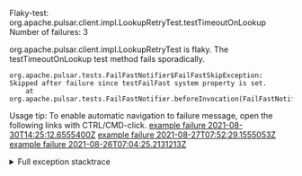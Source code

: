         
Flaky-test: org.apache.pulsar.client.impl.LookupRetryTest.testTimeoutOnLookup
Number of failures: 3

org.apache.pulsar.client.impl.LookupRetryTest is flaky. The testTimeoutOnLookup test method fails sporadically.

```
org.apache.pulsar.tests.FailFastNotifier$FailFastSkipException: Skipped after failure since testFailFast system property is set.
	at org.apache.pulsar.tests.FailFastNotifier.beforeInvocation(FailFastNotifier.java:88)

```

Usage tip: To enable automatic navigation to failure message, open the following links with CTRL/CMD-click.
[example failure 2021-08-30T14:25:12.6555400Z](https://github.com/apache/pulsar/runs/3462661639?check_suite_focus=true#step:9:1333)
[example failure 2021-08-27T07:52:29.1555053Z](https://github.com/apache/pulsar/runs/3440855061?check_suite_focus=true#step:9:1330)
[example failure 2021-08-26T07:04:25.2131213Z](https://github.com/apache/pulsar/runs/3429892062?check_suite_focus=true#step:9:1290)


<details>
<summary>Full exception stacktrace</summary>
<code><pre>
org.apache.pulsar.tests.FailFastNotifier$FailFastSkipException: Skipped after failure since testFailFast system property is set.
	at org.apache.pulsar.tests.FailFastNotifier.beforeInvocation(FailFastNotifier.java:88)

</pre></code>
</details>

